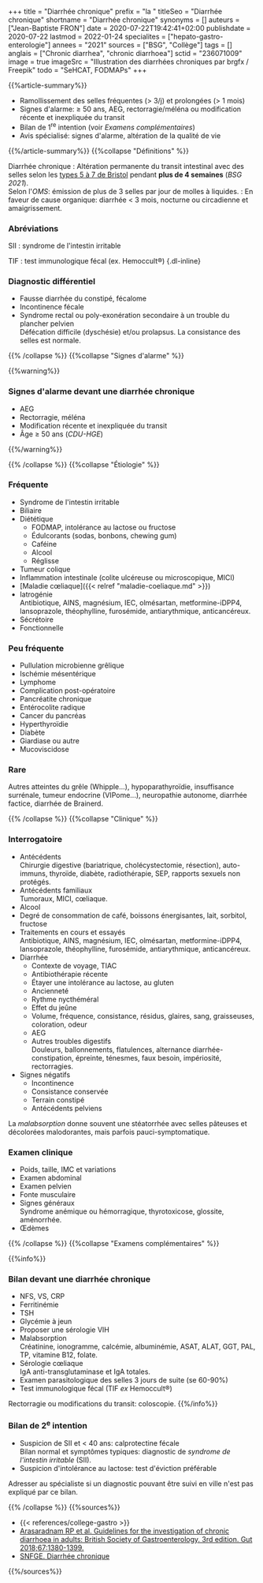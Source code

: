 +++
title = "Diarrhée chronique"
prefix = "la "
titleSeo = "Diarrhée chronique"
shortname = "Diarrhée chronique"
synonyms = []
auteurs = ["Jean-Baptiste FRON"]
date = 2020-07-22T19:42:41+02:00
publishdate = 2020-07-22
lastmod = 2022-01-24
specialites = ["hepato-gastro-enterologie"]
annees = "2021"
sources = ["BSG", "Collège"]
tags = []
anglais = ["Chronic diarrhea", "chronic diarrhoea"]
sctid = "236071009"
image = true
imageSrc = "Illustration des diarrhées chroniques par brgfx / Freepik"
todo = "SeHCAT, FODMAPs"
+++

{{%article-summary%}}

- Ramollissement des selles fréquentes (> 3/j) et prolongées (> 1 mois)
- Signes d'alarme: ≥ 50 ans, AEG, rectorragie/méléna ou modification récente et inexpliquée du transit
- Bilan de 1<sup>re</sup> intention (voir *Examens complémentaires*)
- Avis spécialisé: signes d'alarme, altération de la qualité de vie

{{%/article-summary%}}
{{%collapse "Définitions" %}}

Diarrhée chronique
: Altération permanente du transit intestinal avec des selles selon les [types 5 à 7 de Bristol](https://fr.wikipedia.org/wiki/%C3%89chelle_de_Bristol) pendant **plus de 4 semaines** (*BSG 2021*).  
Selon l'*OMS*: émission de plus de 3 selles par jour de molles à liquides.
: En faveur de cause organique: diarrhée < 3 mois, nocturne ou circadienne et amaigrissement.

### Abréviations

SII
: syndrome de l'intestin irritable

TIF
: test immunologique fécal (ex. Hemoccult®)
{.dl-inline}

### Diagnostic différentiel

- Fausse diarrhée du constipé, fécalome
- Incontinence fécale
- Syndrome rectal ou poly-exonération secondaire à un trouble du plancher pelvien  
Défécation difficile (dyschésie) et/ou prolapsus. La consistance des selles est normale.

{{% /collapse %}}
{{%collapse "Signes d'alarme" %}}

{{%warning%}}

### Signes d'alarme devant une diarrhée chronique

- AEG
- Rectorragie, méléna
- Modification récente et inexpliquée du transit
- Âge ≥ 50 ans (*CDU-HGE*)

{{%/warning%}}

{{% /collapse %}}
{{%collapse "Étiologie" %}}

### Fréquente

- Syndrome de l'intestin irritable
- Biliaire
- Diététique
  - FODMAP, intolérance au lactose ou fructose
  - Édulcorants (sodas, bonbons, chewing gum)
  - Caféine
  - Alcool
  - Réglisse
- Tumeur colique
- Inflammation intestinale (colite ulcéreuse ou microscopique, MICI)
- [Maladie cœliaque]({{< relref "maladie-coeliaque.md" >}})
- Iatrogénie  
Antibiotique, AINS, magnésium, IEC, olmésartan, metformine-iDPP4, lansoprazole, théophylline, furosémide, antiarythmique, anticancéreux.
- Sécrétoire
- Fonctionnelle

### Peu fréquente

- Pullulation microbienne grêlique
- Ischémie mésentérique
- Lymphome
- Complication post-opératoire
- Pancréatite chronique
- Entérocolite radique
- Cancer du pancréas
- Hyperthyroïdie
- Diabète
- Giardiase ou autre
- Mucoviscidose

### Rare

Autres atteintes du grêle (Whipple...), hypoparathyroïdie, insuffisance surrénale, tumeur endocrine (VIPome...), neuropathie autonome, diarrhée factice, diarrhée de Brainerd.

{{% /collapse %}}
{{%collapse "Clinique" %}}

### Interrogatoire

- Antécédents  
Chirurgie digestive (bariatrique, cholécystectomie, résection), auto-immuns, thyroïde, diabète, radiothérapie, SEP, rapports sexuels non protégés.
- Antécédents familiaux  
Tumoraux, MICI, cœliaque.
- Alcool
- Degré de consommation de café, boissons énergisantes, lait, sorbitol, fructose
- Traitements en cours et essayés  
Antibiotique, AINS, magnésium, IEC, olmésartan, metformine-iDPP4, lansoprazole, théophylline, furosémide, antiarythmique, anticancéreux.
- Diarrhée
  - Contexte de voyage, TIAC
  - Antibiothérapie récente
  - Étayer une intolérance au lactose, au gluten
  - Ancienneté
  - Rythme nycthéméral
  - Effet du jeûne
  - Volume, fréquence, consistance, résidus, glaires, sang, graisseuses, coloration, odeur
  - AEG
  - Autres troubles digestifs  
  Douleurs, ballonnements, flatulences, alternance diarrhée-constipation, épreinte, ténesmes, faux besoin, impériosité, rectorragies.
- Signes négatifs
  - Incontinence
  - Consistance conservée
  - Terrain constipé
  - Antécédents pelviens

La *malabsorption* donne souvent une stéatorrhée avec selles pâteuses et décolorées malodorantes, mais parfois pauci-symptomatique.

### Examen clinique

- Poids, taille, IMC et variations
- Examen abdominal
- Examen pelvien
- Fonte musculaire
- Signes généraux  
Syndrome anémique ou hémorragique, thyrotoxicose, glossite, aménorrhée.
- Œdèmes

{{% /collapse %}}
{{%collapse "Examens complémentaires" %}}

{{%info%}}

### Bilan devant une diarrhée chronique

- NFS, VS, CRP
- Ferritinémie
- TSH
- Glycémie à jeun
- Proposer une sérologie VIH
- Malabsorption  
Créatinine, ionogramme, calcémie, albuminémie, ASAT, ALAT, GGT, PAL, TP, vitamine B12, folate.
- Sérologie cœliaque  
IgA anti-transglutaminase et IgA totales.
- Examen parasitologique des selles 3 jours de suite (se 60-90%)
- Test immunologique fécal (TIF *ex* Hemoccult®)

Rectorragie ou modifications du transit: coloscopie.
{{%/info%}}

### Bilan de 2<sup>e</sup> intention

- Suspicion de SII et < 40 ans: calprotectine fécale  
Bilan normal et symptômes typiques: diagnostic de *syndrome de l'intestin irritable* (SII).
- Suspicion d'intolérance au lactose: test d'éviction préférable

Adresser au spécialiste si un diagnostic pouvant être suivi en ville n'est pas expliqué par ce bilan.

{{% /collapse %}}
{{%sources%}}

- {{< references/college-gastro >}}
- [Arasaradnam RP et al. Guidelines for the investigation of chronic diarrhoea in adults: British Society of Gastroenterology. 3rd edition. Gut 2018;67:1380-1399.](https://gut.bmj.com/content/gutjnl/67/8/1380.full.pdf)
- [SNFGE. Diarrhée chronique](https://www.snfge.org/content/diarrhee-chronique)

{{%/sources%}}
